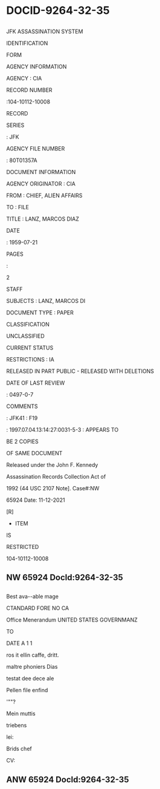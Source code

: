 # DOCID-9264-32-35

##
JFK ASSASSINATION SYSTEM

IDENTIFICATION

FORM

AGENCY INFORMATION

AGENCY : CIA

RECORD NUMBER

:104-10112-10008

RECORD

SERIES

: JFK

AGENCY FILE NUMBER

: 80T01357A

DOCUMENT INFORMATION

AGENCY ORIGINATOR : CIA

FROM : CHIEF, ALIEN AFFAIRS

TO : FILE

TITLE : LANZ, MARCOS DIAZ

DATE

: 1959-07-21

PAGES

:

2

STAFF

SUBJECTS : LANZ, MARCOS DI

DOCUMENT TYPE : PAPER

CLASSIFICATION

UNCLASSIFIED

CURRENT STATUS

RESTRICTIONS : IA

RELEASED IN PART PUBLIC - RELEASED WITH DELETIONS

DATE OF LAST REVIEW

: 0497-0-7

COMMENTS

: JFK41 : F19

: 1997.07.04.13:14:27:0031-5-3 : APPEARS TO

BE 2 COPIES

OF SAME DOCUMENT

Released under the John F. Kennedy

Assassination Records Collection Act of

1992 (44 USC 2107 Note]. Case#:NW

65924 Date: 11-12-2021

[R]

- ITEM

IS

RESTRICTED

104-10112-10008

NW 65924 Docld:9264-32-35
---

##
Best ava--able mage

CTANDARD FORE NO CA

Office Menerandum UNITED STATES GOVERNMANZ

TO

DATE A 1 1

ros it ellin caffe, dritt.

maltre phoniers Dias

testat dee dece ale

Pellen file enfind

'""?

Mein muttis

triebens

lei:

Brids chef

CV:

ANW 65924 Docld:9264-32-35
---

